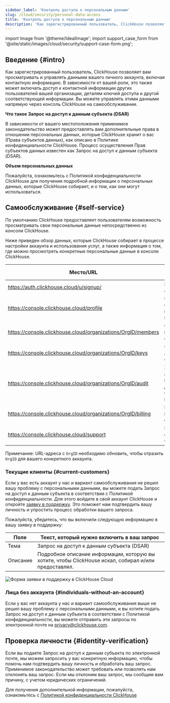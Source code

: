 ```yaml
---
sidebar_label: 'Контроль доступа к персональным данным'
slug: /cloud/security/personal-data-access
title: 'Контроль доступа к персональным данным'
description: 'Как зарегистрированный пользователь, ClickHouse позволяет вам просматривать и управлять данными вашего личного аккаунта, включая контактную информацию.'
---
```


import Image from '@theme/IdealImage';
import support_case_form from '@site/static/images/cloud/security/support-case-form.png';

## Введение {#intro}

Как зарегистрированный пользователь, ClickHouse позволяет вам просматривать и управлять данными вашего личного аккаунта, включая контактную информацию. В зависимости от вашей роли, это также может включать доступ к контактной информации других пользователей вашей организации, деталям ключей доступа и другой соответствующей информации. Вы можете управлять этими данными напрямую через консоль ClickHouse на самообслуживании.

**Что такое Запрос на доступ к данным субъекта (DSAR)**

В зависимости от вашего местоположения применимое законодательство может предоставлять вам дополнительные права в отношении персональных данных, которые ClickHouse хранит о вас (Права субъектов данных), как описано в Политике конфиденциальности ClickHouse. Процесс осуществления Прав субъектов данных известен как Запрос на доступ к данным субъекта (DSAR).

**Объем персональных данных**

Пожалуйста, ознакомьтесь с Политикой конфиденциальности ClickHouse для получения подробной информации о персональных данных, которые ClickHouse собирает, и о том, как они могут использоваться.

## Самообслуживание {#self-service}

По умолчанию ClickHouse предоставляет пользователям возможность просматривать свои персональные данные непосредственно из консоли ClickHouse.

Ниже приведен обзор данных, которые ClickHouse собирает в процессе настройки аккаунта и использования услуг, а также информация о том, где можно просмотреть конкретные персональные данные в консоли ClickHouse.

| Место/URL | Описание | Персональные данные |
|-------------|----------------|-----------------------------------------|
| https://auth.clickhouse.cloud/u/signup/ | Регистрация аккаунта | email, password |
| https://console.clickhouse.cloud/profile | Общие сведения о профиле пользователя | name, email |
| https://console.clickhouse.cloud/organizations/OrgID/members | Список пользователей в организации | name, email |
| https://console.clickhouse.cloud/organizations/OrgID/keys | Список ключей API и кто их создал | email |
| https://console.clickhouse.cloud/organizations/OrgID/audit | Журнал активности, перечисляющий действия отдельных пользователей | email |
| https://console.clickhouse.cloud/organizations/OrgID/billing | Информация о выставлении счетов и счетах | billing address, email |
| https://console.clickhouse.cloud/support | Взаимодействие с поддержкой ClickHouse | name, email |

Примечание: URL-адреса с `OrgID` необходимо обновить, чтобы отразить `OrgID` для вашего конкретного аккаунта.

### Текущие клиенты {#current-customers}

Если у вас есть аккаунт у нас и вариант самообслуживания не решил вашу проблему с персональными данными, вы можете подать Запрос на доступ к данным субъекта в соответствии с Политикой конфиденциальности. Для этого войдите в свой аккаунт ClickHouse и откройте [заявку в поддержку](https://console.clickhouse.cloud/support). Это поможет нам подтвердить вашу личность и упростить процесс обработки вашего запроса.

Пожалуйста, убедитесь, что вы включили следующую информацию в вашу заявку в поддержку:

| Поле | Текст, который нужно включить в ваш запрос |
|-------------|---------------------------------------------------|
| Тема     | Запрос на доступ к данным субъекта (DSAR)                |
| Описание | Подробное описание информации, которую вы хотите, чтобы ClickHouse искал, собирал и/или предоставлял. |

<Image img={support_case_form} size="sm" alt="Форма заявки в поддержку в ClickHouse Cloud" border />

### Лица без аккаунта {#individuals-without-an-account}

Если у вас нет аккаунта у нас и вариант самообслуживания выше не решил вашу проблему с персональными данными, и вы хотите подать Запрос на доступ к данным субъекта в соответствии с Политикой конфиденциальности, вы можете отправить эти запросы по электронной почте на [privacy@clickhouse.com](mailto:privacy@clickhouse.com).

## Проверка личности {#identity-verification}

Если вы подаете Запрос на доступ к данным субъекта по электронной почте, мы можем запросить у вас конкретную информацию, чтобы помочь нам подтвердить вашу личность и обработать ваш запрос. Применимое законодательство может требовать или позволять нам отклонять ваш запрос. Если мы отклоним ваш запрос, мы сообщим вам причину, с учетом юридических ограничений.

Для получения дополнительной информации, пожалуйста, ознакомьтесь с [Политикой конфиденциальности ClickHouse](https://clickhouse.com/legal/privacy-policy)
